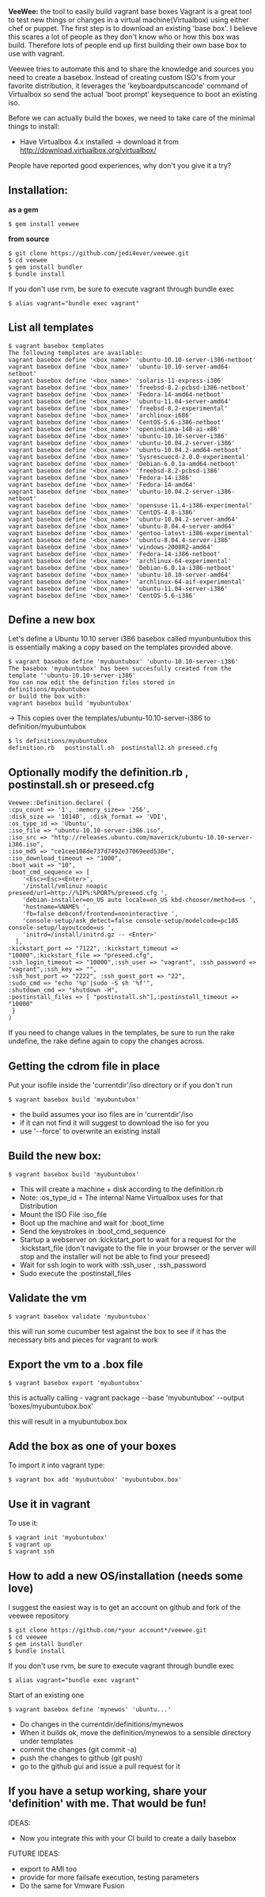 **VeeWee:** the tool to easily build vagrant base boxes
Vagrant is a great tool to test new things or changes in a virtual machine(Virtualbox) using either chef or puppet.
The first step is to download an existing 'base box'. I believe this scares a lot of people as they don't know who or how this box was build. Therefore lots of people end up first building their own base box to use with vagrant.

Veewee tries to automate this and to share the knowledge and sources you need to create a basebox. Instead of creating custom ISO's from your favorite distribution, it leverages the 'keyboardputscancode' command of Virtualbox so send the actual 'boot prompt' keysequence to boot an existing iso.

Before we can actually build the boxes, we need to take care of the minimal things to install:

- Have Virtualbox 4.x installed -> download it from http://download.virtualbox.org/virtualbox/


People have reported good experiences, why don't you give it a try?

## Installation:
__as a gem__

    $ gem install veewee

__from source__

    $ git clone https://github.com/jedi4ever/veewee.git
    $ cd veewee
    $ gem install bundler
    $ bundle install

If you don't use rvm, be sure to execute vagrant through bundle exec

    $ alias vagrant="bundle exec vagrant"


## List all templates

    $ vagrant basebox templates
    The following templates are available:
    vagrant basebox define '<box_name>' 'ubuntu-10.10-server-i386-netboot'
    vagrant basebox define '<box_name>' 'ubuntu-10.10-server-amd64-netboot'
    vagrant basebox define '<box_name>' 'solaris-11-express-i386'
    vagrant basebox define '<box_name>' 'freebsd-8.2-pcbsd-i386-netboot'
    vagrant basebox define '<box_name>' 'Fedora-14-amd64-netboot'
    vagrant basebox define '<box_name>' 'ubuntu-11.04-server-amd64'
    vagrant basebox define '<box_name>' 'freebsd-8.2-experimental'
    vagrant basebox define '<box_name>' 'archlinux-i686'
    vagrant basebox define '<box_name>' 'CentOS-5.6-i386-netboot'
    vagrant basebox define '<box_name>' 'openindiana-148-ai-x86'
    vagrant basebox define '<box_name>' 'ubuntu-10.10-server-i386'
    vagrant basebox define '<box_name>' 'ubuntu-10.04.2-server-i386'
    vagrant basebox define '<box_name>' 'ubuntu-10.04.2-amd64-netboot'
    vagrant basebox define '<box_name>' 'Sysrescuecd-2.0.0-experimental'
    vagrant basebox define '<box_name>' 'Debian-6.0.1a-amd64-netboot'
    vagrant basebox define '<box_name>' 'freebsd-8.2-pcbsd-i386'
    vagrant basebox define '<box_name>' 'Fedora-14-i386'
    vagrant basebox define '<box_name>' 'Fedora-14-amd64'
    vagrant basebox define '<box_name>' 'ubuntu-10.04.2-server-i386-netboot'
    vagrant basebox define '<box_name>' 'opensuse-11.4-i386-experimental'
    vagrant basebox define '<box_name>' 'CentOS-4.8-i386'
    vagrant basebox define '<box_name>' 'ubuntu-10.04.2-server-amd64'
    vagrant basebox define '<box_name>' 'ubuntu-8.04.4-server-amd64'
    vagrant basebox define '<box_name>' 'gentoo-latest-i386-experimental'
    vagrant basebox define '<box_name>' 'ubuntu-8.04.4-server-i386'
    vagrant basebox define '<box_name>' 'windows-2008R2-amd64'
    vagrant basebox define '<box_name>' 'Fedora-14-i386-netboot'
    vagrant basebox define '<box_name>' 'archlinux-64-experimental'
    vagrant basebox define '<box_name>' 'Debian-6.0.1a-i386-netboot'
    vagrant basebox define '<box_name>' 'ubuntu-10.10-server-amd64'
    vagrant basebox define '<box_name>' 'archlinux-64-aif-experimental'
    vagrant basebox define '<box_name>' 'ubuntu-11.04-server-i386'
    vagrant basebox define '<box_name>' 'CentOS-5.6-i386'


## Define a new box
Let's define a  Ubuntu 10.10 server i386 basebox called myunbuntubox
this is essentially making a copy based on the  templates provided above.

    $ vagrant basebox define 'myubuntubox' 'ubuntu-10.10-server-i386'
    The basebox 'myubuntubox' has been succesfully created from the template ''ubuntu-10.10-server-i386'
    You can now edit the definition files stored in definitions/myubuntubox
    or build the box with:
    vagrant basebox build 'myubuntubox'

-> This copies over the templates/ubuntu-10.10-server-i386 to definition/myubuntubox

    $ ls definitions/myubuntubox
    definition.rb	postinstall.sh	postinstall2.sh	preseed.cfg

## Optionally modify the definition.rb , postinstall.sh or preseed.cfg

    Veewee::Definition.declare( {
    :cpu_count => '1', :memory_size=> '256', 
    :disk_size => '10140', :disk_format => 'VDI',
    :os_type_id => 'Ubuntu',
    :iso_file => "ubuntu-10.10-server-i386.iso", 
    :iso_src => "http://releases.ubuntu.com/maverick/ubuntu-10.10-server-i386.iso",
    :iso_md5 => "ce1cee108de737d7492e37069eed538e",
    :iso_download_timeout => "1000",
    :boot_wait => "10",
    :boot_cmd_sequence => [ 
        '<Esc><Esc><Enter>',
        '/install/vmlinuz noapic preseed/url=http://%IP%:%PORT%/preseed.cfg ',
        'debian-installer=en_US auto locale=en_US kbd-chooser/method=us ',
        'hostname=%NAME% ',
        'fb=false debconf/frontend=noninteractive ',
        'console-setup/ask_detect=false console-setup/modelcode=pc105 console-setup/layoutcode=us ',
        'initrd=/install/initrd.gz -- <Enter>' 
      ],
    :kickstart_port => "7122", :kickstart_timeout => "10000",:kickstart_file => "preseed.cfg",
    :ssh_login_timeout => "10000",:ssh_user => "vagrant", :ssh_password => "vagrant",:ssh_key => "",
    :ssh_host_port => "2222", :ssh_guest_port => "22",
    :sudo_cmd => "echo '%p'|sudo -S sh '%f'",
    :shutdown_cmd => "shutdown -H",
    :postinstall_files => [ "postinstall.sh"],:postinstall_timeout => "10000"
     }
    )

If you need to change values in the templates, be sure to run the rake undefine, the rake define again to copy the changes across.

## Getting the cdrom file in place
Put your isofile inside the 'currentdir'/iso directory or if you don't run

    $ vagrant basebox build 'myubuntubox'

- the build assumes your iso files are in 'currentdir'/iso
- if it can not find it will suggest to download the iso for you
- use '--force' to overwrite an existing install

## Build the new box:

    $ vagrant basebox build 'myubuntubox'

- This will create a machine + disk according to the definition.rb
- Note: :os_type_id = The internal Name Virtualbox uses for that Distribution
- Mount the ISO File :iso_file
- Boot up the machine and wait for :boot_time
- Send the keystrokes in :boot_cmd_sequence
- Startup a webserver on :kickstart_port to wait for a request for the :kickstart_file (don't navigate to the file in your browser or the server will stop and the installer will not be able to find your preseed)
- Wait for ssh login to work with :ssh_user , :ssh_password
- Sudo execute the :postinstall_files

## Validate the vm 

    $ vagrant basebox validate 'myubuntubox'

this will run some cucumber test against the box to see if it has the necessary bits and pieces for vagrant to work

## Export the vm to a .box file

    $ vagrant basebox export 'myubuntubox'

this is actually calling - vagrant package --base 'myubuntubox' --output 'boxes/myubuntubox.box'

this will result in a myubuntubox.box

## Add the box as one of your boxes
To import it into vagrant type:

    $ vagrant box add 'myubuntubox' 'myubuntubox.box'

## Use it in vagrant

To use it:

    $ vagrant init 'myubuntubox'
    $ vagrant up
    $ vagrant ssh

## How to add a new OS/installation (needs some love)

I suggest the easiest way is to get an account on github and fork of the veewee repository

    $ git clone https://github.com/*your account*/veewee.git
    $ cd veewee
    $ gem install bundler
    $ bundle install

If you don't use rvm, be sure to execute vagrant through bundle exec

    $ alias vagrant="bundle exec vagrant"

Start of an existing one

    $ vagrant basebox define 'mynewos' 'ubuntu...'

- Do changes in the currentdir/definitions/mynewos
- When it builds ok, move the definition/mynewos to a sensible directory under templates
- commit the changes (git commit -a)
- push the changes to github (git push)
- go to the github gui and issue a pull request for it

## If you have a setup working, share your 'definition' with me. That would be fun! 

IDEAS:

- Now you integrate this with your CI build to create a daily basebox

FUTURE IDEAS:

- export to AMI too
- provide for more failsafe execution, testing parameters
- Do the same for Vmware Fusion
